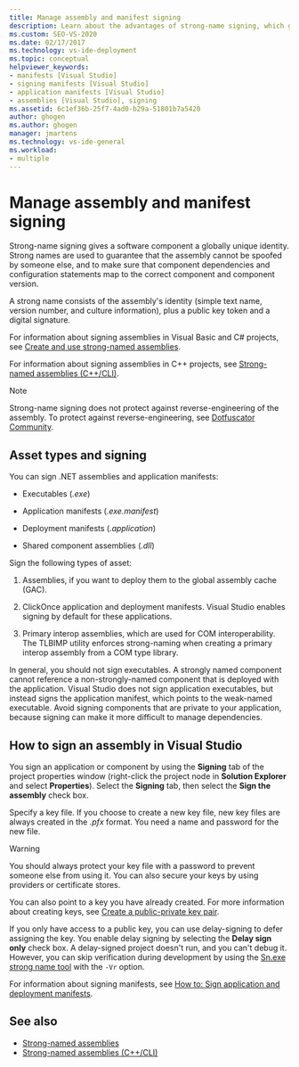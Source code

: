 ```yaml
---
title: Manage assembly and manifest signing
description: Learn about the advantages of strong-name signing, which gives a software component a globally unique identity. 
ms.custom: SEO-VS-2020
ms.date: 02/17/2017
ms.technology: vs-ide-deployment
ms.topic: conceptual
helpviewer_keywords:
- manifests [Visual Studio]
- signing manifests [Visual Studio]
- application manifests [Visual Studio]
- assemblies [Visual Studio], signing
ms.assetid: 6c1ef36b-25f7-4ad0-b29a-51801b7a5420
author: ghogen
ms.author: ghogen
manager: jmartens
ms.technology: vs-ide-general
ms.workload:
- multiple
---
```

# Manage assembly and manifest signing

Strong-name signing gives a software component a globally unique identity. Strong names are used to guarantee that the assembly cannot be spoofed by someone else, and to make sure that component dependencies and configuration statements map to the correct component and component version.

A strong name consists of the assembly's identity (simple text name, version number, and culture information), plus a public key token and a digital signature.

For information about signing assemblies in Visual Basic and C# projects, see [Create and use strong-named assemblies](/dotnet/framework/app-domains/create-and-use-strong-named-assemblies).

For information about signing assemblies in C++ projects, see [Strong-named assemblies (C++/CLI)](/cpp/dotnet/strong-name-assemblies-assembly-signing-cpp-cli).

> [!NOTE]
> Strong-name signing does not protect against reverse-engineering of the assembly. To protect against reverse-engineering, see [Dotfuscator Community](dotfuscator/index.md).

## Asset types and signing

You can sign .NET assemblies and application manifests:

- Executables (*.exe*)

- Application manifests (*.exe.manifest*)

- Deployment manifests (*.application*)

- Shared component assemblies (*.dll*)

Sign the following types of asset:

1. Assemblies, if you want to deploy them to the global assembly cache (GAC).

2. ClickOnce application and deployment manifests. Visual Studio enables signing by default for these applications.

3. Primary interop assemblies, which are used for COM interoperability. The TLBIMP utility enforces strong-naming when creating a primary interop assembly from a COM type library.

In general, you should not sign executables. A strongly named component cannot reference a non-strongly-named component that is deployed with the application. Visual Studio does not sign application executables, but instead signs the application manifest, which points to the weak-named executable. Avoid signing components that are private to your application, because signing can make it more difficult to manage dependencies.

## How to sign an assembly in Visual Studio

You sign an application or component by using the **Signing** tab of the project properties window (right-click the project node in **Solution Explorer** and select **Properties**). Select the **Signing** tab, then select the **Sign the assembly**  check box.

Specify a key file. If you choose to create a new key file, new key files are always created in the *.pfx* format. You need a name and password for the new file.

> [!WARNING]
> You should always protect your key file with a password to prevent someone else from using it. You can also secure your keys by using providers or certificate stores.

You can also point to a key you have already created. For more information about creating keys, see [Create a public-private key pair](/dotnet/framework/app-domains/how-to-create-a-public-private-key-pair).

If you only have access to a public key, you can use delay-signing to defer assigning the key. You enable delay signing by selecting the **Delay sign only** check box. A delay-signed project doesn't run, and you can't debug it. However, you can skip verification during development by using the [Sn.exe strong name tool](/dotnet/framework/tools/sn-exe-strong-name-tool) with the `-Vr` option.

For information about signing manifests, see [How to: Sign application and deployment manifests](../ide/how-to-sign-application-and-deployment-manifests.md).

## See also

- [Strong-named assemblies](/dotnet/framework/app-domains/strong-named-assemblies)
- [Strong-named assemblies (C++/CLI)](/cpp/dotnet/strong-name-assemblies-assembly-signing-cpp-cli)
